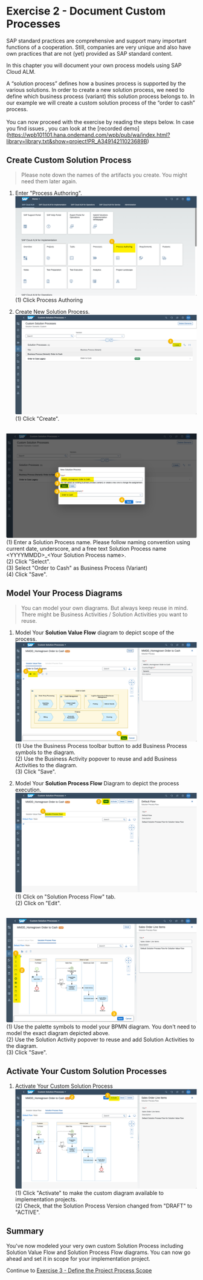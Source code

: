 # Exercise 2 - Document Custom Processes

SAP standard practices are comprehensive and support many important functions of a cooperation. Still, companies are very unique and also have own practices that are not (yet) provided as SAP standard content. 

In this chapter you will document your own process models using SAP Cloud ALM.

A “solution process” defines how a busines process is supported by the various solutions. In order to create a new solution process, we need to define which business process (variant) this solution process belongs to. In our example we will create a custom solution process of the “order to cash” process. 
<br>
<br>You can now proceed with the exercise by reading the steps below. In case you find issues , you can look at the [recorded demo]
(https://wpb101101.hana.ondemand.com/wpb/pub/wa/index.html?library=library.txt&show=project!PR_A34914211023689B)



## Create Custom Solution Process

> Please note down the names of the artifacts you create. You might need them later again.

1. Enter "Process Authoring".
<br> ![](2021-11-11-16-09-47.png)
<br> (1) Click Process Authoring

2.	Create New Solution Process.
<br> ![](2021-11-11-16-10-40.png)
<br> (1) Click "Create".

<br> ![](2021-11-11-16-21-42.png)
<br> (1) Enter a Solution Process name. Please follow naming convention using current date, underscore, and a free text Solution Process name \<YYYYMMDD\>_\<Your Solution Process name\>.
<br> (2) Click "Select".
<br> (3) Select "Order to Cash" as Business Process (Variant)
<br> (4) Click "Save".

## Model Your Process Diagrams

> You can model your own diagrams. But always keep reuse in mind. There might be Business Activities / Solution Activities you want to reuse.

1. Model Your **Solution Value Flow** diagram to depict scope of the process.
<br> ![](2021-11-11-16-53-11.png)
<br> (1) Use the Business Process toolbar button to add Business Process symbols to the diagram.
<br> (2) Use the Business Activity popover to reuse and add Business Activities to the diagram.
<br> (3) Click "Save".

1. Model Your **Solution Process Flow** Diagram to depict the process execution.
<br> ![](2021-11-11-16-56-43.png)
<br> (1) Click on "Solution Process Flow" tab.
<br> (2) Click on "Edit".

<br> ![](2021-11-11-19-42-45.png)
<br> (1) Use the palette symbols to model your BPMN diagram. You don't need to model the exact diagram depicted above. 
<br> (2) Use the Solution Activity popover to reuse and add Solution Activities to the diagram.
<br> (3) Click "Save".

## Activate Your Custom Solution Processes

1. Activate Your Custom Solution Process
<br> ![](2021-11-11-19-45-24.png)
<br> (1) Click "Activate" to make the custom diagram available to implementation projects.
<br> (2) Check, that the Solution Process Version changed from "DRAFT" to "ACTIVE".

## Summary

You've now modeled your very own custom Solution Process including Solution Value Flow and Solution Process Flow diagrams. You can now go ahead and set it in scope for your implementation project.

Continue to [Exercise 3 - Define the Project Process Scope](../ex3/README.md)
